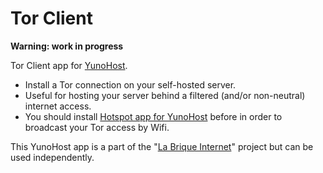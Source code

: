 # Tor Client

**Warning: work in progress**

Tor Client app for [YunoHost](http://yunohost.org/).

* Install a Tor connection on your self-hosted server.
* Useful for hosting your server behind a filtered (and/or non-neutral) internet access.
* You should install [Hotspot app for YunoHost](https://github.com/jvaubourg/hotspot_ynh) before in order to broadcast your Tor access by Wifi.

This YunoHost app is a part of the "[La Brique Internet](http://labriqueinter.net)" project but can be used independently.
